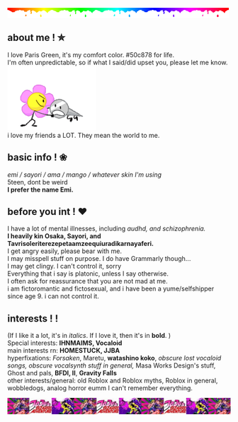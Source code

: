 ![](rainbow.gif)

## about me ! ✮

I love Paris Green, it's my comfort color. #50c878 for life.<br/>
I'm often unpredictable, so if what I said/did upset you, please let me know. ![](naily-bfdi.gif)<br/>
i love my friends a LOT. They mean the world to me.

## basic info ! ❀

*emi / sayori / ama / mango / whatever skin I'm using*<br/>
5teen, dont be weird<br/>
**I prefer the name Emi.**


## before you int ! ❤︎
I have a lot of mental illnesses, including *audhd, and schizophrenia.*<br/>
**I heavily kin Osaka, Sayori, and Tavrisoleriterezepetaamzeequiuradikarnayaferi.** <br/>
I get angry easily, please bear with me.<br/>
I may misspell stuff on purpose. I do have Grammarly though...<br/>
I may get clingy. I can't control it, sorry<br/>
Everything that i say is platonic, unless I say otherwise.<br/>
I often ask for reassurance that you are not mad at me.<br/>
i am fictoromantic and fictosexual, and i have been a yume/selfshipper since age 9. i can not control it.<br/>

## interests ! !
(If I like it a lot, it's in *italics*. If I love it, then it's in **bold**. )<br/>
Special interests: **IHNMAIMS, Vocaloid**<br/>
main interests rn: **HOMESTUCK, JJBA**<br/>
hyperfixations: *Forsaken*, Maretu, **watashino koko**, *obscure lost vocaloid songs, obscure vocalsynth stuff in general,* Masa Works Design's stuff, Ghost and pals, **BFDI, II**, **Gravity Falls**<br/>
other interests/general: old Roblox and Roblox myths, Roblox in general, wobbledogs, analog horror eumm I can't remember everything.

![](tumblr_8ea59acfbb2a37b3b7e791b98e135199_372bc6d7_1280.png)



